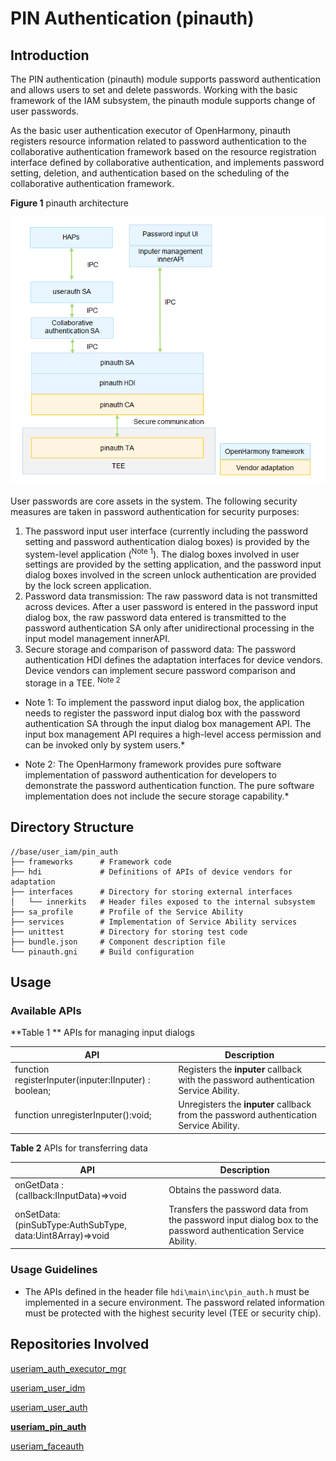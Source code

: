# PIN Authentication (pinauth)



## Introduction

The PIN authentication (pinauth) module supports password authentication and allows users to set and delete passwords. Working with the basic framework of the IAM subsystem, the pinauth module supports change of user passwords.

As the basic user authentication executor of OpenHarmony, pinauth registers resource information related to password authentication to the collaborative authentication framework based on the resource registration interface defined by collaborative authentication, and implements password setting, deletion, and authentication based on the scheduling of the collaborative authentication framework.

**Figure 1** pinauth architecture

<img src="figures/pinauth_architecture.png" alt="pinauth_architecture" style="zoom:80%;" />



User passwords are core assets in the system. The following security measures are taken in password authentication for security purposes:

1. The password input user interface (currently including the password setting and password authentication dialog boxes) is provided by the system-level application (<sup>Note 1</sup>). The dialog boxes involved in user settings are provided by the setting application, and the password input dialog boxes involved in the screen unlock authentication are provided by the lock screen application.
2. Password data transmission: The raw password data is not transmitted across devices. After a user password is entered in the password input dialog box, the raw password data entered is transmitted to the password authentication SA only after unidirectional processing in the input model management innerAPI.
3. Secure storage and comparison of password data: The password authentication HDI defines the adaptation interfaces for device vendors. Device vendors can implement secure password comparison and storage in a TEE. <sup>Note 2</sup>

* Note 1: To implement the password input dialog box, the application needs to register the password input dialog box with the password authentication SA through the input dialog box management API. The input box management API requires a high-level access permission and can be invoked only by system users.*

* Note 2: The OpenHarmony framework provides pure software implementation of password authentication for developers to demonstrate the password authentication function. The pure software implementation does not include the secure storage capability.*

## Directory Structure

```undefined
//base/user_iam/pin_auth
├── frameworks		# Framework code
├── hdi			    # Definitions of APIs of device vendors for adaptation
├── interfaces		# Directory for storing external interfaces
│   └── innerkits	# Header files exposed to the internal subsystem
├── sa_profile		# Profile of the Service Ability
├── services		# Implementation of Service Ability services
├── unittest		# Directory for storing test code
├── bundle.json		# Component description file
└── pinauth.gni		# Build configuration
```


## Usage

### Available APIs

**Table 1 ** APIs for managing input dialogs

| API | Description                            |
| ------ | -------------------------------- |
| function registerInputer(inputer:IInputer) : boolean; | Registers the **inputer** callback with the password authentication Service Ability.  |
| function unregisterInputer():void;                    | Unregisters the **inputer** callback from the password authentication Service Ability.|

**Table 2** APIs for transferring data

| API| Description                      |
| ------ | -------------------------------- |
| onGetData : (callback:IInputData)=>void | Obtains the password data.|
| onSetData:(pinSubType:AuthSubType, data:Uint8Array)=>void | Transfers the password data from the password input dialog box to the password authentication Service Ability.|

### Usage Guidelines

- The APIs defined in the header file ```hdi\main\inc\pin_auth.h``` must be implemented in a secure environment. The password related information must be protected with the highest security level (TEE or security chip).

## Repositories Involved

[useriam_auth_executor_mgr](https://gitee.com/openharmony-sig/useriam_coauth)

[useriam_user_idm](https://gitee.com/openharmony-sig/useriam_useridm)

[useriam_user_auth](https://gitee.com/openharmony-sig/useriam_userauth)

**[useriam_pin_auth](https://gitee.com/openharmony-sig/useriam_pinauth)**

[useriam_faceauth](https://gitee.com/openharmony/useriam_faceauth)
